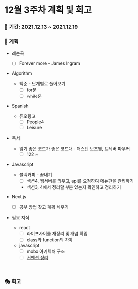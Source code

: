 # 12월 3주차 계획 및 회고

### 📆 기간: 2021.12.13 ~ 2021.12.19

### 📑 계획

- 레슨곡

  - [ ] Forever more - James Ingram
- Algorithm

  - 백준 - 단계별로 풀어보기
    - [ ] for문
    - [ ] while문
- Spanish
  - 듀오링고
    - [ ] People4
    - [ ] Leisure
- 독서
  - 읽기 좋은 코드가 좋은 코드다 - 더스틴 보즈웰, 트레버 파우커
    - [ ] 122 ~
- Javascript
  - 블랙커피 - 끝내기
    - [ ] 섹션4. 웹서버를 띄우고, api를 요청하여 메뉴판을 관리하기
    - 섹션3, 4에서 정리할 부분 있는지 확인하고 정리하기
- Next.js
  - [ ] 공부 방법 찾고 계획 세우기
- 필요 지식
  - react
    - [ ] 라이프사이클 재정리 및 개념 확립
    - [ ] class와 function의 차이
  - javascript
    - [ ] mobx 아키텍처 구조
    - [ ] [컨벤션 정리](https://angelplayer.tistory.com/111)

<br/>

### 🎭 회고
